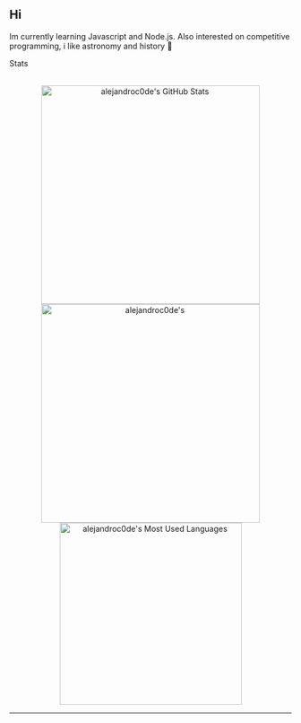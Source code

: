 ## Hi 
<!--
**alejandroc0de/alejandroc0de** is a ✨ _special_ ✨ repository because its `README.md` (this file) appears on your GitHub profile.

Here are some ideas to get you started:

- 🔭 I’m currently working on ...
- 🌱 I’m currently learning ...
- 👯 I’m looking to collaborate on ...
- 🤔 I’m looking for help with ...
- 💬 Ask me about ...
- 📫 How to reach me: ...
- 😄 Pronouns: ...
- ⚡ Fun fact: ...
-->

<p>
  Im currently learning Javascript and Node.js. Also interested on competitive programming, i like astronomy and history 🔭
</p>

Stats

<br>

<div align=center>
  <img width=390 src="https://github-readme-stats.vercel.app/api?username=alejandroc0de&theme=transparent&count_private=true&show_icons=true&rank_icon=github&locale=en" alt="alejandroc0de's GitHub Stats" />
  <img width=390 src="https://github-readme-streak-stats.herokuapp.com/?user=alejandroc0de&theme=transparent&count_private=true&border_radius=10&locale=en" alt="alejandroc0de's" />
  <img width=325 src="https://github-readme-stats.vercel.app/api/top-langs?username=alejandroc0de&theme=transparent&layout=donut&hide=css&langs_count=8&border_radius=10&show_icons=true&locale=en" alt="alejandroc0de's Most Used Languages" />
</div>

<hr>
